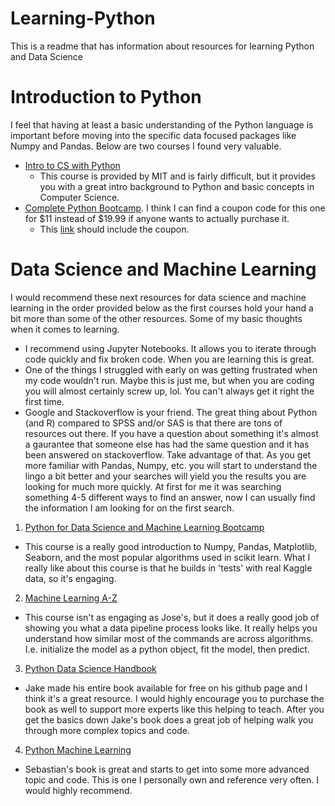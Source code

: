 # Learning-Python
This is a readme that has information about resources for learning Python and Data Science


# Introduction to Python

I feel that having at least a basic understanding of the Python language is important before moving into the specific data focused packages like Numpy and Pandas. Below are two courses I found very valuable. 

- [Intro to CS with Python](https://www.edx.org/course/introduction-computer-science-mitx-6-00-1x-11)
  - This course is provided by MIT and is fairly difficult, but it provides you with a great intro background to Python and basic concepts in Computer Science.
- [Complete Python Bootcamp](https://www.udemy.com/complete-python-bootcamp/). I think I can find a coupon code for this one for $11 instead of $19.99 if anyone wants to actually purchase it. 
  - This [link](https://www.udemy.com/complete-python-bootcamp/?couponCode=CURRENT_STU_COMPY) should include the coupon. 
  
# Data Science and Machine Learning

I would recommend these next resources for data science and machine learning in the order provided below as the first courses hold your hand a bit more than some of the other resources. Some of my basic thoughts when it comes to learning. 

- I recommend using Jupyter Notebooks. It allows you to iterate through code quickly and fix broken code. When you are learning this is great. 
- One of the things I struggled with early on was getting frustrated when my code wouldn't run. Maybe this is just me, but when you are coding you will almost certainly screw up, lol. You can't always get it right the first time. 
- Google and Stackoverflow is your friend. The great thing about Python (and R) compared to SPSS and/or SAS is that there are tons of resources out there. If you have a question about something it's almost a gaurantee that someone else has had the same question and it has been answered on stackoverflow. Take advantage of that. As you get more familiar with Pandas, Numpy, etc. you will start to understand the lingo a bit better and your searches will yield you the results you are looking for much more quickly. At first for me it was searching something 4-5 different ways to find an answer, now I can usually find the information I am looking for on the first search. 

1. [Python for Data Science and Machine Learning Bootcamp](https://www.udemy.com/python-for-data-science-and-machine-learning-bootcamp/?couponCode=CURRENT_PY_DS_ML)
  - This course is a really good introduction to Numpy, Pandas, Matplotlib, Seaborn, and the most popular algorithms used in scikit learn. What I really like about this course is that he builds in 'tests' with real Kaggle data, so it's engaging. 
2. [Machine Learning A-Z](https://www.udemy.com/machinelearning/)
  - This course isn't as engaging as Jose's, but it does a really good job of showing you what a data pipeline process looks like. It really helps you understand how similar most of the commands are across algorithms. I.e. initialize the model as a python object, fit the model, then predict. 
3. [Python Data Science Handbook](https://jakevdp.github.io/PythonDataScienceHandbook/)
  - Jake made his entire book available for free on his github page and I think it's a great resource. I would highly encourage you to purchase the book as well to support more experts like this helping to teach. After you get the basics down Jake's book does a great job of helping walk you through more complex topics and code. 
 4. [Python Machine Learning](https://github.com/rasbt/python-machine-learning-book-2nd-edition#whats-new-in-the-second-edition-from-the-first-edition)
   - Sebastian's book is great and starts to get into some more advanced topic and code. This is one I personally own and reference very often. I would highly recommend. 
   
 
